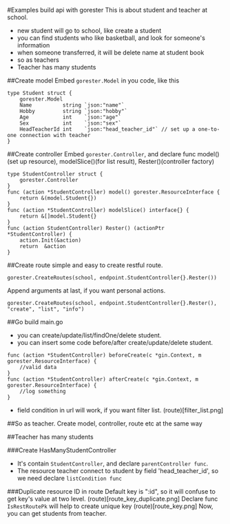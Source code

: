 #Examples build api with gorester
This is about student and teacher at school.
* new student will go to school, like create a student
* you can find students who like basketball, and look for someone's information
* when someone transferred, it will be delete name at student book
* so as teachers
* Teacher has many students

##Create model
Embed `gorester.Model` in you code, like this

```
type Student struct {
	gorester.Model
	Name          string `json:"name"`
	Hobby         string `json:"hobby"`
	Age           int    `json:"age"`
	Sex           int    `json:"sex"`
	HeadTeacherId int    `json:"head_teacher_id"` // set up a one-to-one connection with teacher
}
```

##Create controller
Embed `gorester.Controller`, and declare func model()(set up resource), modelSlice()(for list result), Rester()(controller factory)
```
type StudentController struct {
	gorester.Controller
}
func (action *StudentController) model() gorester.ResourceInterface {
	return &(model.Student{})
}
func (action *StudentController) modelSlice() interface{} {
	return &[]model.Student{}
}
func (action StudentController) Rester() (actionPtr *StudentController) {
	action.Init(&action)
	return  &action
}
```
##Create route
simple and easy to create restful route.
```
gorester.CreateRoutes(school, endpoint.StudentController{}.Rester())
```
Append arguments at last, if you want personal actions.
```
gorester.CreateRoutes(school, endpoint.StudentController{}.Rester(), "create", "list", "info")
```

##Go build main.go
* you can create/update/list/findOne/delete student.
* you can insert some code before/after create/update/delete student.
```
func (action *StudentController) beforeCreate(c *gin.Context, m gorester.ResourceInterface) {
	//valid data
}
func (action *StudentController) afterCreate(c *gin.Context, m gorester.ResourceInterface) {
	//log something
}
```
* field condition in url will work, if you want filter list.
(route)[filter_list.png]

##So as teacher.
Create model, controller, route etc at the same way

##Teacher has many students

###Create HasManyStudentController
* It's contain `StudentController`, and declare `parentController func`.
* The resource teacher connect to student by field 'head_teacher_id', so we need declare `listCondition func`

###Duplicate resource ID in route
Default key is ":id", so it will confuse to get key's value at two level.
(route)[route_key_duplicate.png]
Declare func `IsRestRoutePk` will help to create unique key
(route)[route_key.png]
Now, you can get students from teacher.